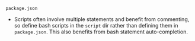 `package.json`

- Scripts often involve multiple statements and benefit from commenting, so define bash scripts in the `script` dir rather than defining them in `package.json`. This also benefits from bash statement auto-completion.
